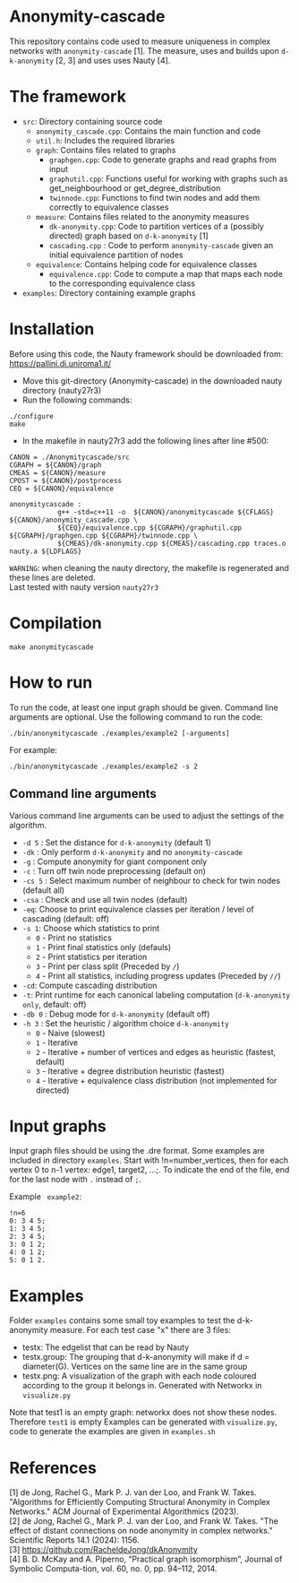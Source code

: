 # Anonymity-cascade
This repository contains code used to measure uniqueness in complex networks with `anonymity-cascade` [1].
The measure, uses and builds upon `d-k-anonymity` [2, 3] and uses uses Nauty [4].

# The framework
* `src`: Directory containing source code
  * `anonymity_cascade.cpp`: Contains the main function and code
  * `util.h`: Includes the required libraries
  * `graph`: Contains files related to graphs
      * `graphgen.cpp`: Code to generate graphs and read graphs from input
      * `graphutil.cpp`: Functions useful for working with graphs such as get_neighbourhood or get_degree_distribution
      * `twinnode.cpp`: Functions to find twin nodes and add them correctly to equivalence classes
  * `measure`: Contains files related to the anonymity measures
      * `dk-anonymity.cpp`: Code to partition vertices of a (possibly directed) graph based on `d-k-anonymity` [1]
      * `cascading.cpp` : Code to perform `anonymity-cascade` given an initial equivalence partition of nodes
  * `equivalence`: Contains helping code for equivalence classes
      * `equivalence.cpp`: Code to compute a map that maps each node to the corresponding equivalence class
* `examples`: Directory containing example graphs

# Installation
Before using this code, the Nauty framework should be downloaded from: https://pallini.di.uniroma1.it/
* Move this git-directory (Anonymity-cascade) in the downloaded nauty directory (nauty27r3)
* Run the following commands:
```
./configure
make
```
* In the makefile in nauty27r3 add the following lines after line #500:

```
CANON = ./Anonymitycascade/src
CGRAPH = ${CANON}/graph
CMEAS = ${CANON}/measure
CPOST = ${CANON}/postprocess
CEQ = ${CANON}/equivalence

anonymitycascade :
			g++ -std=c++11 -o  ${CANON}/anonymitycascade ${CFLAGS} ${CANON}/anonymity_cascade.cpp \
			${CEQ}/equivalence.cpp ${CGRAPH}/graphutil.cpp ${CGRAPH}/graphgen.cpp ${CGRAPH}/twinnode.cpp \
			${CMEAS}/dk-anonymity.cpp ${CMEAS}/cascading.cpp traces.o nauty.a ${LDFLAGS}

```
`WARNING`: when cleaning the nauty directory, the makefile is regenerated and these lines are deleted.\
Last tested with nauty version `nauty27r3`

# Compilation
```
make anonymitycascade 
```

# How to run
To run the code, at least one input graph should be given. Command line arguments are optional.
Use the following command to run the code:
```
./bin/anonymitycascade ./examples/example2 [-arguments]
```
For example:
```
./bin/anonymitycascade ./examples/example2 -s 2
```

## Command line arguments
Various command line arguments can be used to adjust the settings of the algorithm.

* `-d 5` : Set the distance for `d-k-anonymity` (default 1)
* `-dk`  : Only perform `d-k-anonymity` and no `anonymity-cascade`
* `-g`   : Compute anonymity for giant component only 
* `-c` : Turn off twin node preprocessing (default on)
* `-cs 5` : Select maximum number of neighbour to check for twin nodes (default all)
* `-csa`  : Check and use all twin nodes (default)
* `-eq`: Choose to print equivalence classes per iteration / level of cascading (default: off)
* `-s 1`: Choose which statistics to print
    * `0` - Print no statistics
    * `1` - Print final statistics only (defauls)
    * `2` - Print statistics per iteration
    * `3` - Print per class split (Preceded by `/`)
    * `4` - Print all statistics, including progress updates (Preceded by `//`)
* `-cd`: Compute cascading distribution
* `-t`: Print runtime for each canonical labeling computation (`d-k-anonymity only`, default: off)
* `-db 0` : Debug mode for `d-k-anonymity` (default off)
* `-h 3` : Set the heuristic / algorithm choice `d-k-anonymity`
    * `0` - Naive (slowest)
    * `1` - Iterative
    * `2` - Iterative + number of vertices and edges as heuristic (fastest, default)
    * `3` - Iterative + degree distribution heuristic (fastest)
    * `4` - Iterative + equivalence class distribution (not implemented for directed)

# Input graphs

Input graph files should be using the .dre format. Some examples are included in directory `examples`.
Start with !n=number_vertices, then for each vertex 0 to n-1 vertex: edge1, target2, ...;. To indicate the end of the file, end for the last node with `.` instead of `;`.

Example ` example2`:

```
!n=6
0: 3 4 5;
1: 3 4 5;
2: 3 4 5;
3: 0 1 2;
4: 0 1 2;
5: 0 1 2.
```
# Examples
Folder `examples` contains some small toy examples to test the d-k-anonymity measure. For each test case "x" there are 3 files:
* testx: The edgelist that can be read by Nauty
* testx.group: The grouping that d-k-anonymity will make if d = diameter(G). Vertices on the same line are in the same group
* testx.png: A visualization of the graph with each node coloured according to the group it belongs in. Generated with Networkx in `visualize.py`

Note that test1 is an empty graph: networkx does not show these nodes. Therefore `test1` is empty
Examples can be generated with `visualize.py`, code to generate the examples are given in `examples.sh`

# References
[1] de Jong, Rachel G., Mark P. J. van der Loo, and Frank W. Takes. "Algorithms for Efficiently Computing Structural Anonymity in Complex Networks." ACM Journal of Experimental Algorithmics (2023). \
[2] de Jong, Rachel G., Mark P. J. van der Loo, and Frank W. Takes. "The effect of distant connections on node anonymity in complex networks." Scientific Reports 14.1 (2024): 1156.
 \
[3] https://github.com/RacheldeJong/dkAnonymity \
[4] B. D. McKay and A. Piperno, “Practical graph isomorphism”, Journal of Symbolic Computa-tion, vol. 60, no. 0, pp. 94–112, 2014.

